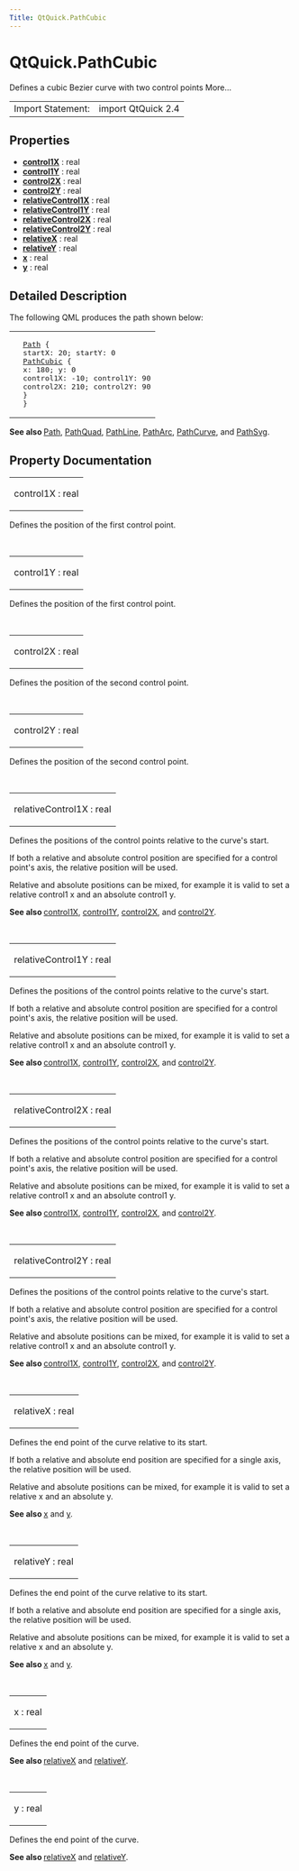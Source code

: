 ```yaml
---
Title: QtQuick.PathCubic
---
```


# QtQuick.PathCubic

<span class="subtitle"></span>
<!-- $$$PathCubic-brief -->
<p>Defines a cubic Bezier curve with two control points More...</p>
<!-- @@@PathCubic -->
<table class="alignedsummary">
<tr><td class="memItemLeft rightAlign topAlign"> Import Statement:</td><td class="memItemRight bottomAlign"> import QtQuick 2.4</td></tr></table><ul>
</ul>
<h2 id="properties">Properties</h2>
<ul>
<li class="fn"><b><b><a href="#control1X-prop">control1X</a></b></b> : real</li>
<li class="fn"><b><b><a href="#control1Y-prop">control1Y</a></b></b> : real</li>
<li class="fn"><b><b><a href="#control2X-prop">control2X</a></b></b> : real</li>
<li class="fn"><b><b><a href="#control2Y-prop">control2Y</a></b></b> : real</li>
<li class="fn"><b><b><a href="#relativeControl1X-prop">relativeControl1X</a></b></b> : real</li>
<li class="fn"><b><b><a href="#relativeControl1Y-prop">relativeControl1Y</a></b></b> : real</li>
<li class="fn"><b><b><a href="#relativeControl2X-prop">relativeControl2X</a></b></b> : real</li>
<li class="fn"><b><b><a href="#relativeControl2Y-prop">relativeControl2Y</a></b></b> : real</li>
<li class="fn"><b><b><a href="#relativeX-prop">relativeX</a></b></b> : real</li>
<li class="fn"><b><b><a href="#relativeY-prop">relativeY</a></b></b> : real</li>
<li class="fn"><b><b><a href="#x-prop">x</a></b></b> : real</li>
<li class="fn"><b><b><a href="#y-prop">y</a></b></b> : real</li>
</ul>
<!-- $$$PathCubic-description -->
<h2 id="details">Detailed Description</h2>
</p>
<p>The following QML produces the path shown below:</p>
<table class="generic">
<tr valign="top"><td ><p class="centerAlign"><img src="https://developer.ubuntu.com/static/devportal_uploaded/20a31d71-f224-44dd-b0f1-5b73cda25179-../QtQuick.PathCubic/images/declarative-pathcubic.png" alt="" /></p></td><td ><pre class="qml"><span class="type"><a href="QtQuick.Path.md">Path</a></span> {
<span class="name">startX</span>: <span class="number">20</span>; <span class="name">startY</span>: <span class="number">0</span>
<span class="type"><a href="index.html">PathCubic</a></span> {
<span class="name">x</span>: <span class="number">180</span>; <span class="name">y</span>: <span class="number">0</span>
<span class="name">control1X</span>: -<span class="number">10</span>; <span class="name">control1Y</span>: <span class="number">90</span>
<span class="name">control2X</span>: <span class="number">210</span>; <span class="name">control2Y</span>: <span class="number">90</span>
}
}</pre>
</td></tr>
</table>
<p><b>See also </b><a href="QtQuick.Path.md">Path</a>, <a href="QtQuick.PathQuad.md">PathQuad</a>, <a href="QtQuick.PathLine.md">PathLine</a>, <a href="QtQuick.PathArc.md">PathArc</a>, <a href="QtQuick.PathCurve.md">PathCurve</a>, and <a href="QtQuick.PathSvg.md">PathSvg</a>.</p>
<!-- @@@PathCubic -->
<h2>Property Documentation</h2>
<!-- $$$control1X -->
<table class="qmlname"><tr valign="top" id="control1X-prop"><td class="tblQmlPropNode"><p><span class="name">control1X</span> : <span class="type">real</span></p></td></tr></table><p>Defines the position of the first control point.</p>
<!-- @@@control1X -->
<br/>
<!-- $$$control1Y -->
<table class="qmlname"><tr valign="top" id="control1Y-prop"><td class="tblQmlPropNode"><p><span class="name">control1Y</span> : <span class="type">real</span></p></td></tr></table><p>Defines the position of the first control point.</p>
<!-- @@@control1Y -->
<br/>
<!-- $$$control2X -->
<table class="qmlname"><tr valign="top" id="control2X-prop"><td class="tblQmlPropNode"><p><span class="name">control2X</span> : <span class="type">real</span></p></td></tr></table><p>Defines the position of the second control point.</p>
<!-- @@@control2X -->
<br/>
<!-- $$$control2Y -->
<table class="qmlname"><tr valign="top" id="control2Y-prop"><td class="tblQmlPropNode"><p><span class="name">control2Y</span> : <span class="type">real</span></p></td></tr></table><p>Defines the position of the second control point.</p>
<!-- @@@control2Y -->
<br/>
<!-- $$$relativeControl1X -->
<table class="qmlname"><tr valign="top" id="relativeControl1X-prop"><td class="tblQmlPropNode"><p><span class="name">relativeControl1X</span> : <span class="type">real</span></p></td></tr></table><p>Defines the positions of the control points relative to the curve's start.</p>
<p>If both a relative and absolute control position are specified for a control point's axis, the relative position will be used.</p>
<p>Relative and absolute positions can be mixed, for example it is valid to set a relative control1 x and an absolute control1 y.</p>
<p><b>See also </b><a href="#control1X-prop">control1X</a>, <a href="#control1Y-prop">control1Y</a>, <a href="#control2X-prop">control2X</a>, and <a href="#control2Y-prop">control2Y</a>.</p>
<!-- @@@relativeControl1X -->
<br/>
<!-- $$$relativeControl1Y -->
<table class="qmlname"><tr valign="top" id="relativeControl1Y-prop"><td class="tblQmlPropNode"><p><span class="name">relativeControl1Y</span> : <span class="type">real</span></p></td></tr></table><p>Defines the positions of the control points relative to the curve's start.</p>
<p>If both a relative and absolute control position are specified for a control point's axis, the relative position will be used.</p>
<p>Relative and absolute positions can be mixed, for example it is valid to set a relative control1 x and an absolute control1 y.</p>
<p><b>See also </b><a href="#control1X-prop">control1X</a>, <a href="#control1Y-prop">control1Y</a>, <a href="#control2X-prop">control2X</a>, and <a href="#control2Y-prop">control2Y</a>.</p>
<!-- @@@relativeControl1Y -->
<br/>
<!-- $$$relativeControl2X -->
<table class="qmlname"><tr valign="top" id="relativeControl2X-prop"><td class="tblQmlPropNode"><p><span class="name">relativeControl2X</span> : <span class="type">real</span></p></td></tr></table><p>Defines the positions of the control points relative to the curve's start.</p>
<p>If both a relative and absolute control position are specified for a control point's axis, the relative position will be used.</p>
<p>Relative and absolute positions can be mixed, for example it is valid to set a relative control1 x and an absolute control1 y.</p>
<p><b>See also </b><a href="#control1X-prop">control1X</a>, <a href="#control1Y-prop">control1Y</a>, <a href="#control2X-prop">control2X</a>, and <a href="#control2Y-prop">control2Y</a>.</p>
<!-- @@@relativeControl2X -->
<br/>
<!-- $$$relativeControl2Y -->
<table class="qmlname"><tr valign="top" id="relativeControl2Y-prop"><td class="tblQmlPropNode"><p><span class="name">relativeControl2Y</span> : <span class="type">real</span></p></td></tr></table><p>Defines the positions of the control points relative to the curve's start.</p>
<p>If both a relative and absolute control position are specified for a control point's axis, the relative position will be used.</p>
<p>Relative and absolute positions can be mixed, for example it is valid to set a relative control1 x and an absolute control1 y.</p>
<p><b>See also </b><a href="#control1X-prop">control1X</a>, <a href="#control1Y-prop">control1Y</a>, <a href="#control2X-prop">control2X</a>, and <a href="#control2Y-prop">control2Y</a>.</p>
<!-- @@@relativeControl2Y -->
<br/>
<!-- $$$relativeX -->
<table class="qmlname"><tr valign="top" id="relativeX-prop"><td class="tblQmlPropNode"><p><span class="name">relativeX</span> : <span class="type">real</span></p></td></tr></table><p>Defines the end point of the curve relative to its start.</p>
<p>If both a relative and absolute end position are specified for a single axis, the relative position will be used.</p>
<p>Relative and absolute positions can be mixed, for example it is valid to set a relative x and an absolute y.</p>
<p><b>See also </b><a href="#x-prop">x</a> and <a href="#y-prop">y</a>.</p>
<!-- @@@relativeX -->
<br/>
<!-- $$$relativeY -->
<table class="qmlname"><tr valign="top" id="relativeY-prop"><td class="tblQmlPropNode"><p><span class="name">relativeY</span> : <span class="type">real</span></p></td></tr></table><p>Defines the end point of the curve relative to its start.</p>
<p>If both a relative and absolute end position are specified for a single axis, the relative position will be used.</p>
<p>Relative and absolute positions can be mixed, for example it is valid to set a relative x and an absolute y.</p>
<p><b>See also </b><a href="#x-prop">x</a> and <a href="#y-prop">y</a>.</p>
<!-- @@@relativeY -->
<br/>
<!-- $$$x -->
<table class="qmlname"><tr valign="top" id="x-prop"><td class="tblQmlPropNode"><p><span class="name">x</span> : <span class="type">real</span></p></td></tr></table><p>Defines the end point of the curve.</p>
<p><b>See also </b><a href="#relativeX-prop">relativeX</a> and <a href="#relativeY-prop">relativeY</a>.</p>
<!-- @@@x -->
<br/>
<!-- $$$y -->
<table class="qmlname"><tr valign="top" id="y-prop"><td class="tblQmlPropNode"><p><span class="name">y</span> : <span class="type">real</span></p></td></tr></table><p>Defines the end point of the curve.</p>
<p><b>See also </b><a href="#relativeX-prop">relativeX</a> and <a href="#relativeY-prop">relativeY</a>.</p>
<!-- @@@y -->
<br/>
